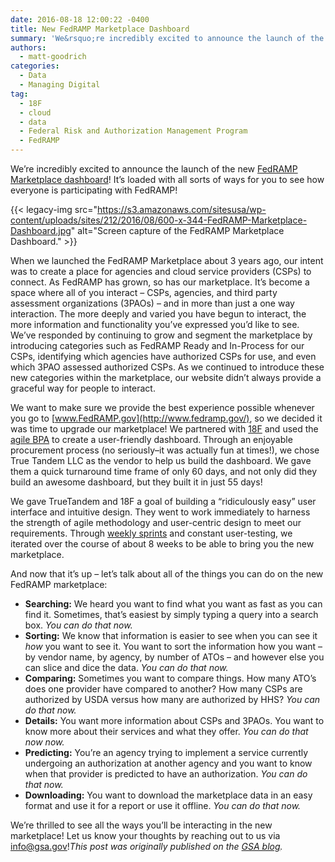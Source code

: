 ```yaml
---
date: 2016-08-18 12:00:22 -0400
title: New FedRAMP Marketplace Dashboard
summary: 'We&rsquo;re incredibly excited to announce the launch of the new FedRAMP Marketplace dashboard! It&rsquo;s loaded with all sorts of ways for you to see how everyone is participating with FedRAMP! When we launched the FedRAMP Marketplace about 3 years ago, our intent was to'
authors:
  - matt-goodrich
categories:
  - Data
  - Managing Digital
tag:
  - 18F
  - cloud
  - data
  - Federal Risk and Authorization Management Program
  - FedRAMP
---
```


We’re incredibly excited to announce the launch of the new [FedRAMP Marketplace dashboard](http://marketplace.fedramp.gov/)! It’s loaded with all sorts of ways for you to see how everyone is participating with FedRAMP!

{{< legacy-img src="https://s3.amazonaws.com/sitesusa/wp-content/uploads/sites/212/2016/08/600-x-344-FedRAMP-Marketplace-Dashboard.jpg" alt="Screen capture of the FedRAMP Marketplace Dashboard." >}}

When we launched the FedRAMP Marketplace about 3 years ago, our intent was to create a place for agencies and cloud service providers (CSPs) to connect. As FedRAMP has grown, so has our marketplace. It’s become a space where all of you interact – CSPs, agencies, and third party assessment organizations (3PAOs) – and in more than just a one way interaction. The more deeply and varied you have begun to interact, the more information and functionality you’ve expressed you’d like to see. We’ve responded by continuing to grow and segment the marketplace by introducing categories such as FedRAMP Ready and In-Process for our CSPs, identifying which agencies have authorized CSPs for use, and even which 3PAO assessed authorized CSPs. As we continued to introduce these new categories within the marketplace, our website didn’t always provide a graceful way for people to interact.

We want to make sure we provide the best experience possible whenever you go to [www.FedRAMP.gov](http://www.fedramp.gov/), so we decided it was time to upgrade our marketplace! We partnered with [18F](https://18f.gsa.gov/) and used the [agile BPA](https://18f.gsa.gov/2015/08/28/announcing-the-agile-BPA-awards/) to create a user-friendly dashboard. Through an enjoyable procurement process (no seriously–it was actually fun at times!), we chose True Tandem LLC  as the vendor to help us build the dashboard. We gave them a quick turnaround time frame of only 60 days, and not only did they build an awesome dashboard, but they built it in just 55 days!

We gave TrueTandem and 18F a goal of building a “ridiculously easy” user interface and intuitive design. They went to work immediately to harness the strength of agile methodology and user-centric design to meet our requirements. Through [weekly sprints](https://twitter.com/MrFedRAMP/status/745684606624600064) and constant user-testing, we iterated over the course of about 8 weeks to be able to bring you the new marketplace.

And now that it’s up – let’s talk about all of the things you can do on the new FedRAMP marketplace:

  * **Searching:** We heard you want to find what you want as fast as you can find it. Sometimes, that’s easiest by simply typing a query into a search box. _You can do that now._
  * **Sorting:** We know that information is easier to see when you can see it _how_ you want to see it. You want to sort the information how you want – by vendor name, by agency, by number of ATOs – and however else you can slice and dice the data. _You can do that now._
  * **Comparing:** Sometimes you want to compare things. How many ATO’s does one provider have compared to another? How many CSPs are authorized by USDA versus how many are authorized by HHS? _You can do that now._
  * **Details:** You want more information about CSPs and 3PAOs. You want to know more about their services and what they offer. _You can do that now now._
  * **Predicting:** You’re an agency trying to implement a service currently undergoing an authorization at another agency and you want to know when that provider is predicted to have an authorization. _You can do that now._
  * **Downloading:** You want to download the marketplace data in an easy format and use it for a report or use it offline. _You can do that now._

We’re thrilled to see all the ways you’ll be interacting in the new marketplace! Let us know your thoughts by reaching out to us via <info@gsa.gov>!_This post was originally published on the [GSA blog](https://gsablogs.gsa.gov/)._